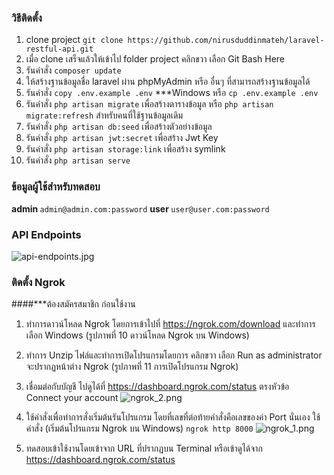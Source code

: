 ### วิธีติดตั้ง
1. clone project
   ```git clone https://github.com/nirusduddinmateh/laravel-restful-api.git```
2. เมื่อ clone เสร็จแล้วให้เข้าไป folder project คลิกขวา เลือก Git Bash Here
3. รันคำสั่ง ```composer update```
4. ให้สร้างฐานข้อมูลชื่อ laravel ผ่าน phpMyAdmin หรือ อื่นๆ ที่สามารถสร้างฐานข้อมูลได้
5. รันคำสั่ง ```copy .env.example .env``` ***Windows หรือ ```cp .env.example .env```
6. รันคำสั่ง ```php artisan migrate``` เพื่อสร้างตารางข้อมูล หรือ ```php artisan migrate:refresh``` สำหรับคนที่ใช้ฐานข้อมูลเดิม
7. รันคำสั่ง ```php artisan db:seed``` เพื่อสร้างตัวอย่างข้อมูล
8. รันคำสั่ง ```php artisan jwt:secret``` เพื่อสร้าง Jwt Key
9. รันคำสั่ง ```php artisan storage:link``` เพื่อสร้าง symlink
10. รันคำสั่ง ```php artisan serve```

### ข้อมูลผู้ใช้สำหรับทดสอบ
<b>admin </b> ```admin@admin.com:password```
<b>user </b> ```user@user.com:password```

### API Endpoints
![api-endpoints.jpg](api-endpoints.jpg)

### ติดตั้ง Ngrok
####***ต้องสมัครสมาชิก ก่อนใช้งาน
1. ทำการดาวน์โหลด Ngrok โดยการเข้าไปที่ https://ngrok.com/download และทำการเลือก Windows (รูปภาพที่ 10 ดาวน์โหลด Ngrok บน Windows)
2. ทำการ Unzip ไฟล์และทำการเปิดโปรแกรมโดยการ คลิกขวา เลือก Run as administrator จะปรากฏหน้าต่าง Ngrok (รูปภาพที่ 11 การเปิดโปรแกรม Ngrok)
3. เชื่อมต่อกับบัญชี ไปดูได้ที่ https://dashboard.ngrok.com/status ตรงหัวข้อ Connect your account
   ![ngrok_2.png](ngrok_2.png)

4. ใช้คำสั่งเพื่อทำการสั่งเริ่มต้นรันโปรแกรม โดยที่เลขที่ต่อท้ายคำสั่งคือเลขของค่า Port นั่นเอง
   ใช้คำสั่ง (เริ่มต้นโปรแกรม Ngrok บน Windows)
   ```ngrok http 8000```
   ![ngrok_1.png](ngrok_1.png)

5. ทดสอบเข้าใช้งานโดยเข้าจาก URL ที่ปรากฏบน Terminal หรือเข้าดูได้จาก https://dashboard.ngrok.com/status
